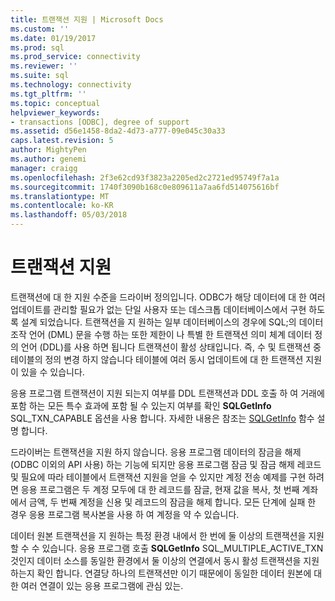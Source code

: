 ```yaml
---
title: 트랜잭션 지원 | Microsoft Docs
ms.custom: ''
ms.date: 01/19/2017
ms.prod: sql
ms.prod_service: connectivity
ms.reviewer: ''
ms.suite: sql
ms.technology: connectivity
ms.tgt_pltfrm: ''
ms.topic: conceptual
helpviewer_keywords:
- transactions [ODBC], degree of support
ms.assetid: d56e1458-8da2-4d73-a777-09e045c30a33
caps.latest.revision: 5
author: MightyPen
ms.author: genemi
manager: craigg
ms.openlocfilehash: 2f3e62cd93f3823a2205ed2c2721ed95749f7a1a
ms.sourcegitcommit: 1740f3090b168c0e809611a7aa6fd514075616bf
ms.translationtype: MT
ms.contentlocale: ko-KR
ms.lasthandoff: 05/03/2018
---
```

# <a name="transaction-support"></a>트랜잭션 지원
트랜잭션에 대 한 지원 수준을 드라이버 정의입니다. ODBC가 해당 데이터에 대 한 여러 업데이트를 관리할 필요가 없는 단일 사용자 또는 데스크톱 데이터베이스에서 구현 하도록 설계 되었습니다. 트랜잭션을 지 원하는 일부 데이터베이스의 경우에 SQL;의 데이터 조작 언어 (DML) 문을 수행 하는 또한 제한이 나 특별 한 트랜잭션 의미 체계 데이터 정의 언어 (DDL)를 사용 하면 됩니다 트랜잭션이 활성 상태입니다. 즉, 수 및 트랜잭션 중 테이블의 정의 변경 하지 않습니다 테이블에 여러 동시 업데이트에 대 한 트랜잭션 지원이 있을 수 있습니다.  
  
 응용 프로그램 트랜잭션이 지원 되는지 여부를 DDL 트랜잭션과 DDL 호출 하 여 거래에 포함 하는 모든 특수 효과에 포함 될 수 있는지 여부를 확인 **SQLGetInfo** SQL_TXN_CAPABLE 옵션을 사용 합니다. 자세한 내용은 참조는 [SQLGetInfo](../../../odbc/reference/syntax/sqlgetinfo-function.md) 함수 설명 합니다.  
  
 드라이버는 트랜잭션을 지원 하지 않습니다. 응용 프로그램 데이터의 잠금을 해제 (ODBC 이외의 API 사용) 하는 기능에 되지만 응용 프로그램 잠금 및 잠금 해제 레코드 및 필요에 따라 테이블에서 트랜잭션 지원을 얻을 수 있지만 계정 전송 예제를 구현 하려면 응용 프로그램은 두 계정 모두에 대 한 레코드를 잠글, 현재 값을 복사, 첫 번째 계좌에서 금액, 두 번째 계정을 신용 및 레코드의 잠금을 해제 합니다. 모든 단계에 실패 한 경우 응용 프로그램 복사본을 사용 하 여 계정을 약 수 있습니다.  
  
 데이터 원본 트랜잭션을 지 원하는 특정 환경 내에서 한 번에 둘 이상의 트랜잭션을 지원할 수 수 있습니다. 응용 프로그램 호출 **SQLGetInfo** SQL_MULTIPLE_ACTIVE_TXN 것인지 데이터 소스를 동일한 환경에서 둘 이상의 연결에서 동시 활성 트랜잭션을 지원 하는지 확인 합니다. 연결당 하나의 트랜잭션만 이기 때문에이 동일한 데이터 원본에 대 한 여러 연결이 있는 응용 프로그램에 관심 있는.
